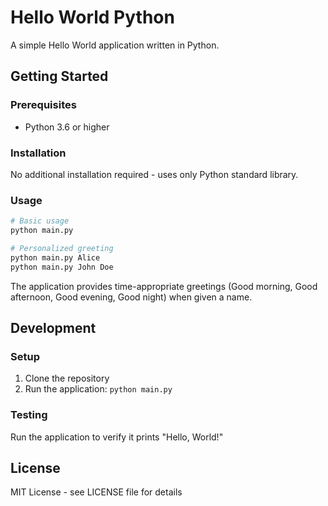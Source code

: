 # Hello World Python

A simple Hello World application written in Python.

## Getting Started

### Prerequisites
- Python 3.6 or higher

### Installation
No additional installation required - uses only Python standard library.

### Usage
```bash
# Basic usage
python main.py

# Personalized greeting
python main.py Alice
python main.py John Doe
```

The application provides time-appropriate greetings (Good morning, Good afternoon, Good evening, Good night) when given a name.

## Development

### Setup
1. Clone the repository
2. Run the application: `python main.py`

### Testing
Run the application to verify it prints "Hello, World!"

## License

MIT License - see LICENSE file for details